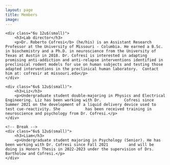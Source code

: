 ```yaml
---
layout: page
title: Members
image: 
---
```

<div class="row">

	<div class="6u 12u$(small)">
		<h3>Lab director</h3>
		<p>Dr. Roberto Cofresi</b> (he/his) is an Assistant Research Professor at the University of Missouri - Columbia. He earned a B.Sc. in biochemistry and a Ph.D. in neuroscience from the University of Texas at Austin in 2018. Dr. Cofresí is interested in adapting promising anti-addiction and anti-relapse interventions identified in preclinical rodent models for use on human subjects and testing those adapted interventions in the preclinical human laboratory.  Contact him at: cofresir at missouri.edu</p>
	</div>
	
	<div class="6u$ 12u$(small)">
		<h3>Liz</h3>
		<p>Undergraduate student double-majoring in Physics and Electrical Engineering. Liz has been working with Dr.          Cofresi since Summer 2021 on the development of a liquid delivery device used to test cue-reactivity. She           has been received training in neuroscience and psychology from Dr. Cofresi.</p>
	</div>
	
	<!-- Break -->
	<div class="6u$ 12u$(small)">
		<h3>Liam</h3>
		<p>Undergraduate student majoring in Psychology (Senior). He has been working with Dr. Cofresi since Fall 2021         and will be doing is Honors Thesis in 2022-2023 under the supervision of Drs. Bartholow and Cofresi.</p>
	</div>
	
</div>





